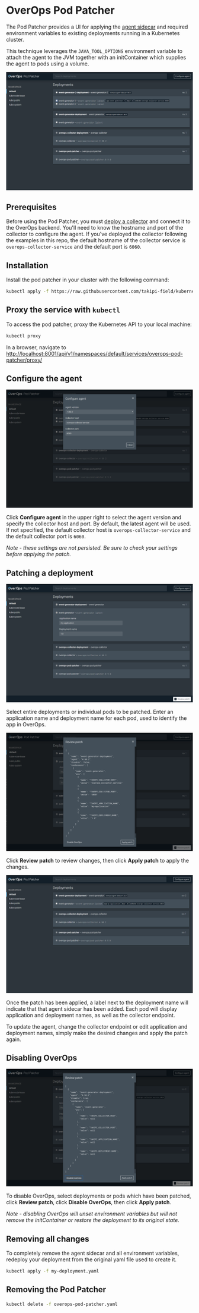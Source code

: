 # OverOps Pod Patcher

The Pod Patcher provides a UI for applying the [agent sidecar](../agent/sidecar) and required environment variables to existing deployments running in a Kubernetes cluster.

This technique leverages the `JAVA_TOOL_OPTIONS` environment variable to attach the agent to the JVM together with an initContainer which supplies the agent to pods using a volume.

![OverOps Pod Patcher](readme/opp.png)

## Prerequisites

Before using the Pod Patcher, you must [deploy a collector](../collector) and connect it to the OverOps backend. You'll need to know the hostname and port of the collector to configure the agent. If you've deployed the collector following the examples in this repo, the default hostname of the collector service is `overops-collector-service` and the default port is `6060`.

## Installation

Install the pod patcher in your cluster with the following command:

```sh
kubectl apply -f https://raw.githubusercontent.com/takipi-field/kubernetes/master/overops-pod-patcher/overops-pod-patcher.yaml
```

## Proxy the service with `kubectl`

To access the pod patcher, proxy the Kubernetes API to your local machine:

```sh
kubectl proxy
```

In a browser, navigate to [http://localhost:8001/api/v1/namespaces/default/services/overops-pod-patcher/proxy/](http://localhost:8001/api/v1/namespaces/default/services/overops-pod-patcher/proxy/)

## Configure the agent

![OverOps Pod Patcher](readme/configure-agent.png)

Click **Configure agent** in the upper right to select the agent version and specify the collector host and port. By default, the latest agent will be used. If not specified, the default collector host is `overops-collector-service` and the default collector port is `6060`.

*Note - these settings are not persisted. Be sure to check your settings before applying the patch.*

## Patching a deployment

![OverOps Pod Patcher](readme/configure-patch.png)

Select entire deployments or individual pods to be patched. Enter an application name and deployment name for each pod, used to identify the app in OverOps.

![OverOps Pod Patcher](readme/review-patch.png)

Click **Review patch** to review changes, then click **Apply patch** to apply the changes.

![OverOps Pod Patcher](readme/patch-applied.png)

Once the patch has been applied, a label next to the deployment name will indicate that that agent sidecar has been added. Each pod will display application and deployment names, as well as the collector endpoint.

To update the agent, change the collector endpoint or edit application and deployment names, simply make the desired changes and apply the patch again.

## Disabling OverOps

![OverOps Pod Patcher](readme/disable.png)

To disable OverOps, select deployments or pods which have been patched, click **Review patch**, click **Disable OverOps**, then click **Apply patch**.

*Note - disabling OverOps will unset environment variables but will not remove the initContainer or restore the deployment to its original state.*

## Removing all changes

To completely remove the agent sidecar and all environment variables, redeploy your deployment from the original yaml file used to create it.

```sh
kubectl apply -f my-deployment.yaml
```

## Removing the Pod Patcher

```sh
kubectl delete -f overops-pod-patcher.yaml
```
